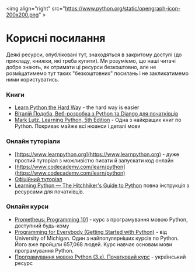 <img align="right" src="https://www.python.org/static/opengraph-icon-200x200.png" \>
# Корисні посилання
Деякі ресурси, опубліковані тут, знаходяться в закритому доступі (до прикладу, книжки, які треба купити). Ми розуміємо, що наші читачі добре знають, як отримати ці ресурси безкоштовно, але не розміщатимемо тут таких "безкоштовних" посилань і не закликатимемо ними користуватись.

### Книги
* [Learn Python the Hard Way](https://learnpythonthehardway.org/book/) - the hard way is easier
* [Віталій Подоба, Веб-розробка з Python та Django для початківців]()
* [Mark Lutz, Learning Python, 5th Edition]() - Одна з найкращих книг по Python. Покриває майже всі нюанси і деталі мови

### Онлайн туторіали
* [https://www.learnpython.org](https://www.learnpython.org) - дуже простий туторіал з можливістю писати й запускати код онлайн
* [https://www.codecademy.com/learn/python](https://www.codecademy.com/learn/python)
* [Офіційний туторіал](https://docs.python.org/3/tutorial/index.html)
* [Learning Python — The Hitchhiker's Guide to Python](http://docs.python-guide.org/en/latest/intro/learning/) повна інструкція з ресурсами для початківців.

### Онлайн курси
* [Prometheus: Programming 101](http://courses.prometheus.org.ua/courses/KPI/Programming101/2015_T1/about) - курс з програмування мовою Python, доступний будь-кому
* [Programming for Everybody (Getting Started with Python)](https://www.coursera.org/learn/python) - від University of Michigan. Один з найпопулярніших курсів по Python. Його вже пройшли  657,068 людей. Курс навчає основам мови програмування Python.
* [Програмування мовою Python (3.x). Початковий курс](https://sites.google.com/site/pythonukr/) - український ресурс
